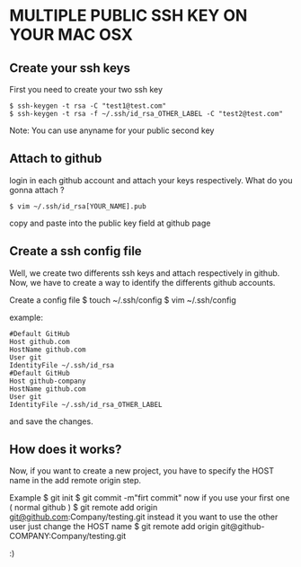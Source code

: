 MULTIPLE PUBLIC SSH KEY ON YOUR MAC OSX
=======================================

Create your ssh keys
--------------------

First you need to create your two ssh key

    $ ssh-keygen -t rsa -C "test1@test.com"
    $ ssh-keygen -t rsa -f ~/.ssh/id_rsa_OTHER_LABEL -C "test2@test.com"

Note: You can use anyname for your public second key


Attach to github
----------------

login in each github account and attach your keys respectively.
What do you gonna attach ?

    $ vim ~/.ssh/id_rsa[YOUR_NAME].pub

copy and paste into the public key field at github page

Create a ssh config file
------------------------
Well, we create two differents ssh keys and attach respectively in github.
Now, we have to create a way to identify the differents github accounts.

Create a config file
    $ touch ~/.ssh/config
    $ vim ~/.ssh/config

example:

    #Default GitHub
    Host github.com
    HostName github.com
    User git
    IdentityFile ~/.ssh/id_rsa
    #Default GitHub
    Host github-company
    HostName github.com
    User git
    IdentityFile ~/.ssh/id_rsa_OTHER_LABEL

and save the changes.

How does it works?
------------------

Now, if you want to create a new project, you have to specify the HOST name in the
add remote origin step.

Example
    $ git init
    $ git commit -m"firt commit"
now if you use your first one ( normal github )
    $ git remote add origin git@github.com:Company/testing.git
instead it you want to use the other user just change the HOST name
    $ git remote add origin git@github-COMPANY:Company/testing.git

:)


